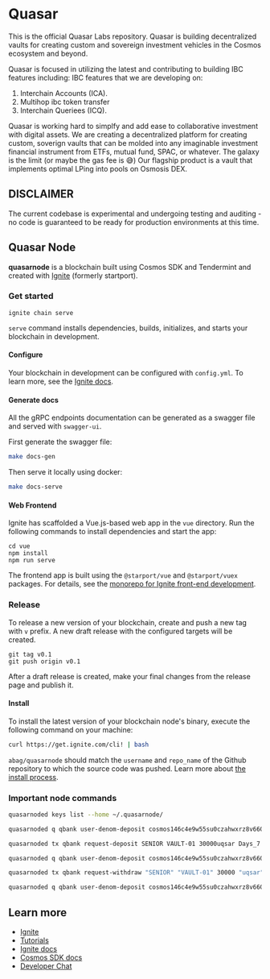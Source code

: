 # Quasar

This is the official Quasar Labs repository. Quasar is building decentralized vaults for creating custom and sovereign investment vehicles in the Cosmos ecosystem and beyond.

Quasar is focused in utilizing the latest and contributing to building IBC features including:
IBC features that we are developing on:
1. Interchain Accounts (ICA).
2. Multihop ibc token transfer
3. Interchain Queriees (ICQ).

Quasar is working hard to simplfy and add ease to collaborative investment with digital assets. We are creating a decentralized platform for creating custom, soverign vaults that can be molded into any imaginable investment financial instrument from ETFs, mutual fund, SPAC, or whatever. The galaxy is the limit (or maybe the gas fee is 😅)  Our flagship product is a vault that implements optimal LPing into pools on Osmosis DEX.

## DISCLAIMER
The current codebase is experimental and undergoing testing and auditing - no code is guaranteed to be ready for production environments at this time. 

## Quasar Node

**quasarnode** is a blockchain built using Cosmos SDK and Tendermint and created with [Ignite](https://ignite.com) (formerly startport).

### Get started

```
ignite chain serve
```

`serve` command installs dependencies, builds, initializes, and starts your blockchain in development.

#### Configure

Your blockchain in development can be configured with `config.yml`. To learn more, see the [Ignite docs](https://docs.ignite.com/).

#### Generate docs

All the gRPC endpoints documentation can be generated as a swagger file and served with `swagger-ui`.

First generate the swagger file:

```bash
make docs-gen
```

Then serve it locally using docker:

```bash
make docs-serve
```

#### Web Frontend

Ignite has scaffolded a Vue.js-based web app in the `vue` directory. Run the following commands to install dependencies and start the app:

```
cd vue
npm install
npm run serve
```

The frontend app is built using the `@starport/vue` and `@starport/vuex` packages. For details, see the [monorepo for Ignite front-end development](https://github.com/tendermint/vue).

### Release

To release a new version of your blockchain, create and push a new tag with `v` prefix. A new draft release with the configured targets will be created.

```
git tag v0.1
git push origin v0.1
```

After a draft release is created, make your final changes from the release page and publish it.

#### Install

To install the latest version of your blockchain node's binary, execute the following command on your machine:

```bash
curl https://get.ignite.com/cli! | bash
```

`abag/quasarnode` should match the `username` and `repo_name` of the Github repository to which the source code was pushed. Learn more about [the install process](https://github.com/ignite-hq/installer).

### Important node commands

```bash
quasarnoded keys list --home ~/.quasarnode/

quasarnoded q qbank user-denom-deposit cosmos146c4e9w55su0czahwxrz8v660p0c2s93cmam6w uqsar

quasarnoded tx qbank request-deposit SENIOR VAULT-01 30000uqsar Days_7 --from alice

quasarnoded q qbank user-denom-deposit cosmos146c4e9w55su0czahwxrz8v660p0c2s93cmam6w uqsar

quasarnoded tx qbank request-withdraw "SENIOR" "VAULT-01" 30000 "uqsar" --from alice

quasarnoded q qbank user-denom-deposit cosmos146c4e9w55su0czahwxrz8v660p0c2s93cmam6w uqsar
```

## Learn more

- [Ignite](https://ignite.com)
- [Tutorials](https://docs.ignite.com/guide)
- [Ignite docs](https://docs.ignite.com)
- [Cosmos SDK docs](https://docs.cosmos.network)
- [Developer Chat](https://discord.gg/H6wGTY8sxw)
